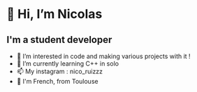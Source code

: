 # 👋 Hi, I’m Nicolas 
## I'm a student developer
- 👀 I’m interested in code and making various projects with it ! 
- 🌱 I’m currently learning C++ in solo
- 📫 My instagram : nico_ruizzz
-  🐓 I'm French, from Toulouse 
